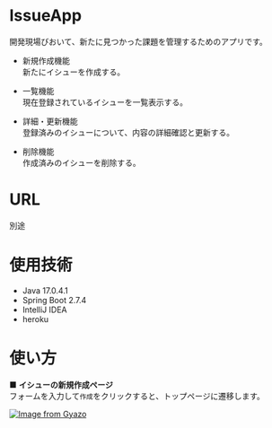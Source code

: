 # IssueApp
開発現場びおいて、新たに見つかった課題を管理するためのアプリです。

- 新規作成機能<br>
新たにイシューを作成する。

- 一覧機能<br>
現在登録されているイシューを一覧表示する。

- 詳細・更新機能<br>
登録済みのイシューについて、内容の詳細確認と更新する。

- 削除機能<br>
作成済みのイシューを削除する。

# URL
別途
 
# 使用技術
- Java 17.0.4.1
- Spring Boot 2.7.4
- IntelliJ IDEA
- heroku

# 使い方
■ **イシューの新規作成ページ**<br>
フォームを入力して`作成`をクリックすると、トップページに遷移します。

[![Image from Gyazo](https://i.gyazo.com/ef6ec762ec193b5d5e67bf7cb5c03830.png)](https://gyazo.com/ef6ec762ec193b5d5e67bf7cb5c03830)
